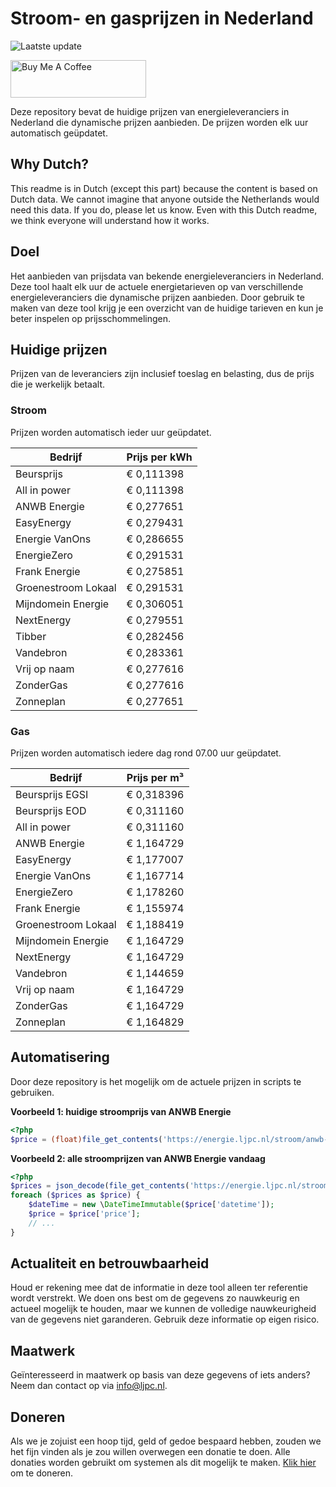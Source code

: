 # Stroom- en gasprijzen in Nederland

![Laatste update](https://img.shields.io/badge/laatste%20update-2025--10--18%2020%3A00%20CET-brightgreen)

<a href="https://www.buymeacoffee.com/Lars-" target="_blank"><img src="https://cdn.buymeacoffee.com/buttons/v2/default-orange.png" alt="Buy Me A Coffee" height="60" style="height: 60px !important;width: 217px !important;" ></a>

Deze repository bevat de huidige prijzen van energieleveranciers in Nederland die dynamische prijzen aanbieden. De prijzen worden elk uur automatisch geüpdatet.

## Why Dutch?

This readme is in Dutch (except this part) because the content is based on Dutch data. We cannot imagine that anyone outside the Netherlands would need this data. If you do, please let us know. Even with this Dutch readme, we think
everyone will understand how it works.

## Doel

Het aanbieden van prijsdata van bekende energieleveranciers in Nederland. Deze tool haalt elk uur de actuele energietarieven op van verschillende energieleveranciers die dynamische prijzen aanbieden. Door gebruik te maken van deze tool
krijg je een overzicht van de huidige tarieven en kun je beter inspelen op prijsschommelingen.

## Huidige prijzen

Prijzen van de leveranciers zijn inclusief toeslag en belasting, dus de prijs die je werkelijk betaalt.

### Stroom

Prijzen worden automatisch ieder uur geüpdatet.

 Bedrijf | Prijs per kWh 
---------|---------------
Beursprijs | € 0,111398
All in power | € 0,111398
ANWB Energie | € 0,277651
EasyEnergy | € 0,279431
Energie VanOns | € 0,286655
EnergieZero | € 0,291531
Frank Energie | € 0,275851
Groenestroom Lokaal | € 0,291531
Mijndomein Energie | € 0,306051
NextEnergy | € 0,279551
Tibber | € 0,282456
Vandebron | € 0,283361
Vrij op naam | € 0,277616
ZonderGas | € 0,277616
Zonneplan | € 0,277651


### Gas

Prijzen worden automatisch iedere dag rond 07.00 uur geüpdatet.

 Bedrijf | Prijs per m³ 
---------|--------------
Beursprijs EGSI | € 0,318396
Beursprijs EOD | € 0,311160
All in power | € 0,311160
ANWB Energie | € 1,164729
EasyEnergy | € 1,177007
Energie VanOns | € 1,167714
EnergieZero | € 1,178260
Frank Energie | € 1,155974
Groenestroom Lokaal | € 1,188419
Mijndomein Energie | € 1,164729
NextEnergy | € 1,164729
Vandebron | € 1,144659
Vrij op naam | € 1,164729
ZonderGas | € 1,164729
Zonneplan | € 1,164829


## Automatisering

Door deze repository is het mogelijk om de actuele prijzen in scripts te gebruiken.

**Voorbeeld 1: huidige stroomprijs van ANWB Energie**

```php
<?php
$price = (float)file_get_contents('https://energie.ljpc.nl/stroom/anwb-energie-nu.txt');

```

**Voorbeeld 2: alle stroomprijzen van ANWB Energie vandaag**

```php
<?php
$prices = json_decode(file_get_contents('https://energie.ljpc.nl/stroom/all-in-power-vandaag.json'),true);
foreach ($prices as $price) {
    $dateTime = new \DateTimeImmutable($price['datetime']);
    $price = $price['price'];
    // ...
}
```

## Actualiteit en betrouwbaarheid

Houd er rekening mee dat de informatie in deze tool alleen ter referentie wordt verstrekt. We doen ons best om de gegevens zo nauwkeurig en actueel mogelijk te houden, maar we kunnen de volledige nauwkeurigheid van de gegevens niet
garanderen. Gebruik deze informatie op eigen risico.

## Maatwerk

Geïnteresseerd in maatwerk op basis van deze gegevens of iets anders? Neem dan contact op
via [info@ljpc.nl](mailto:info@ljpc.nl?subject=Energie%20prijzen).

## Doneren

Als we je zojuist een hoop tijd, geld of gedoe bespaard hebben, zouden we het fijn vinden als je zou willen overwegen een
donatie te doen. Alle donaties worden gebruikt om systemen als dit mogelijk te
maken. [Klik hier](https://www.buymeacoffee.com/Lars-) om te doneren.
